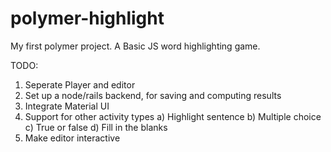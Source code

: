 polymer-highlight
=================

My first polymer project. A Basic JS word highlighting game. 

TODO:

1) Seperate Player and editor
2) Set up a node/rails backend, for saving and computing results
3) Integrate Material UI
4) Support for other activity types
  a) Highlight sentence
  b) Multiple choice
  c) True or false
  d) Fill in the blanks
5) Make editor interactive
